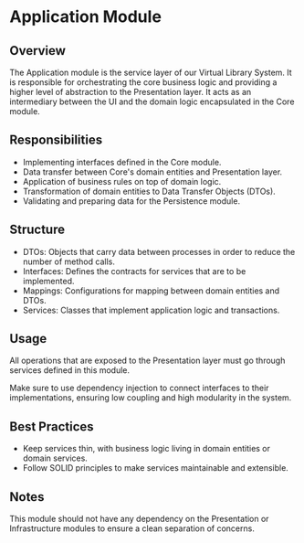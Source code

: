 # Application Module

## Overview
The Application module is the service layer of our Virtual Library System. It is responsible for orchestrating the core business logic and providing a higher level of abstraction to the Presentation layer. It acts as an intermediary between the UI and the domain logic encapsulated in the Core module.

## Responsibilities
- Implementing interfaces defined in the Core module.
- Data transfer between Core's domain entities and Presentation layer.
- Application of business rules on top of domain logic.
- Transformation of domain entities to Data Transfer Objects (DTOs).
- Validating and preparing data for the Persistence module.

## Structure
- DTOs: Objects that carry data between processes in order to reduce the number of method calls.
- Interfaces: Defines the contracts for services that are to be implemented.
- Mappings: Configurations for mapping between domain entities and DTOs.
- Services: Classes that implement application logic and transactions.

## Usage
All operations that are exposed to the Presentation layer must go through services defined in this module.

Make sure to use dependency injection to connect interfaces to their implementations, ensuring low coupling and high modularity in the system.

## Best Practices
- Keep services thin, with business logic living in domain entities or domain services.
- Follow SOLID principles to make services maintainable and extensible.

## Notes
This module should not have any dependency on the Presentation or Infrastructure modules to ensure a clean separation of concerns.
```
